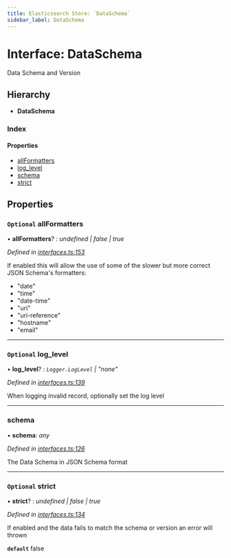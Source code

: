 ```yaml
---
title: Elasticsearch Store: `DataSchema`
sidebar_label: DataSchema
---
```


# Interface: DataSchema

Data Schema and Version

## Hierarchy

* **DataSchema**

### Index

#### Properties

* [allFormatters](dataschema.md#optional-allformatters)
* [log_level](dataschema.md#optional-log_level)
* [schema](dataschema.md#schema)
* [strict](dataschema.md#optional-strict)

## Properties

### `Optional` allFormatters

• **allFormatters**? : *undefined | false | true*

*Defined in [interfaces.ts:153](https://github.com/terascope/teraslice/blob/a3992c27/packages/elasticsearch-store/src/interfaces.ts#L153)*

If enabled this will allow the use of some of
the slower but more correct JSON Schema's formatters:

- "date"
- "time"
- "date-time"
- "uri"
- "uri-reference"
- "hostname"
- "email"

___

### `Optional` log_level

• **log_level**? : *`Logger.LogLevel` | "none"*

*Defined in [interfaces.ts:139](https://github.com/terascope/teraslice/blob/a3992c27/packages/elasticsearch-store/src/interfaces.ts#L139)*

When logging invalid record, optionally set the log level

___

###  schema

• **schema**: *any*

*Defined in [interfaces.ts:126](https://github.com/terascope/teraslice/blob/a3992c27/packages/elasticsearch-store/src/interfaces.ts#L126)*

The Data Schema in JSON Schema format

___

### `Optional` strict

• **strict**? : *undefined | false | true*

*Defined in [interfaces.ts:134](https://github.com/terascope/teraslice/blob/a3992c27/packages/elasticsearch-store/src/interfaces.ts#L134)*

If enabled and the data fails to match the schema or version
an error will thrown

**`default`** false
